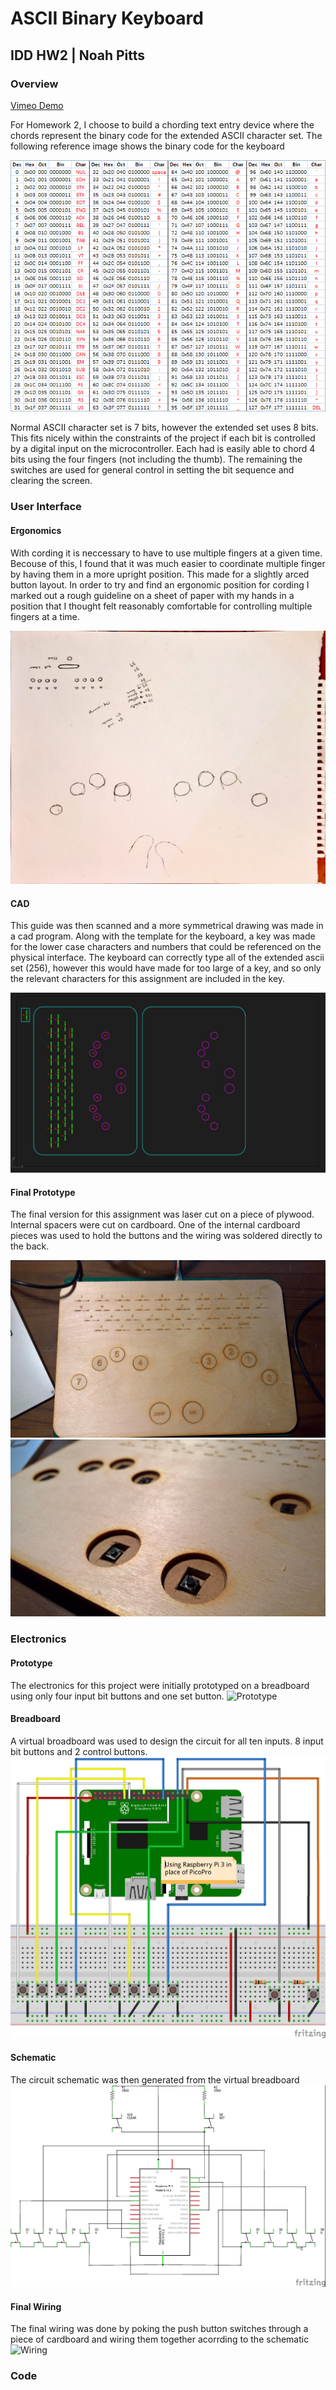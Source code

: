 # ASCII Binary Keyboard
## IDD HW2 | Noah Pitts

### Overview

[Vimeo Demo](https://vimeo.com/233262710)

For Homework 2, I choose to build a chording text entry device where the chords represent the binary code for the extended ASCII character set. The following reference image shows the binary code for the keyboard

![ASCII](./img/ascii.png)

Normal ASCII character set is 7 bits, however the extended set uses 8 bits. This fits nicely within the constraints of the project if each bit is controlled by a digital input on the microcontroller. Each had is easily able to chord 4 bits using the four fingers (not including the thumb). The remaining the switches are used for general control in setting the bit sequence and clearing the screen.

### User Interface
#### Ergonomics
With cording it is neccessary to have to use multiple fingers at a given time. Becouse of this, I found that it was much easier to coordinate multiple finger by having them in a more upright position. This made for a slightly arced button layout. In order to try and find an ergonomic position for cording I marked out a rough guideline on a sheet of paper with my hands in a position that I thought felt reasonably comfortable for controlling multiple fingers at a time.

![Handprint](./img/handprint.jpg)

#### CAD
This guide was then scanned and a more symmetrical drawing was made in a cad program. Along with the template for the keyboard, a key was made for the lower case characters and numbers that could be referenced on the physical interface. The keyboard can correctly type all of the extended ascii set (256), however this would have made for too large of a key, and so only the relevant characters for this assignment are included in the key.

![CAD](./img/cad.jpg)

#### Final Prototype
The final version for this assignment was laser cut on a piece of plywood. Internal spacers were cut on cardboard. One of the internal cardboard pieces was used to hold the buttons and the wiring was soldered directly to the back.

![UI](./img/ui.jpg)
![Button](./img/button.jpg)

### Electronics
#### Prototype
The electronics for this project were initially prototyped on a breadboard using only four input bit buttons and one set button.
![Prototype](./img/proto.jpg)

#### Breadboard
A virtual broadboard was used to design the circuit for all ten inputs. 8 input bit buttons and 2 control buttons.
![Breadboard](./img/ASCIIKeyboard_bb.jpg)

#### Schematic
The circuit schematic was then generated from the virtual breadboard
![Schematic](./img/ASCIIKeyboard_schem.jpg)

#### Final Wiring
The final wiring was done by poking the push button switches through a piece of cardboard and wiring them together acorrding to the schematic
![Wiring](./img/wiring.jpg)


### Code
